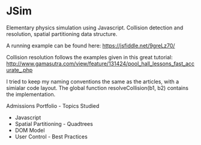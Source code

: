 # JSim
Elementary physics simulation using Javascript.  Collision detection and resolution, spatial partitioning data structure.

A running example can be found here: https://jsfiddle.net/9greLz70/

Collision resolution follows the examples given in this great tutorial: http://www.gamasutra.com/view/feature/131424/pool_hall_lessons_fast_accurate_.php

I tried to keep my naming conventions the same as the articles, with a simialar code layout.  The global function
resolveCollision(b1, b2) contains the implementation.

Admissions Portfolio - Topics Studied
* Javascript
* Spatial Partitioning - Quadtrees
* DOM Model
* User Control - Best Practices
